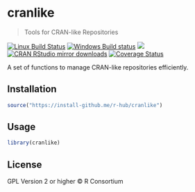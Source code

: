 
# cranlike

> Tools for CRAN-like Repositories

[![Linux Build Status](https://travis-ci.org/r-hub/cranlike.svg?branch=master)](https://travis-ci.org/r-hub/cranlike)
[![Windows Build status](https://ci.appveyor.com/api/projects/status/github/r-hub/cranlike?svg=true)](https://ci.appveyor.com/project/gaborcsardi/cranlike)
[![](http://www.r-pkg.org/badges/version/cranlike)](http://www.r-pkg.org/pkg/cranlike)
[![CRAN RStudio mirror downloads](http://cranlogs.r-pkg.org/badges/cranlike)](http://www.r-pkg.org/pkg/cranlike)
[![Coverage Status](https://img.shields.io/codecov/c/github/r-hub/cranlike/master.svg)](https://codecov.io/github/r-hub/cranlike?branch=master)

A set of functions to manage CRAN-like repositories efficiently.

## Installation

```r
source("https://install-github.me/r-hub/cranlike")
```

## Usage

```r
library(cranlike)
```

## License

GPL Version 2 or higher © R Consortium
